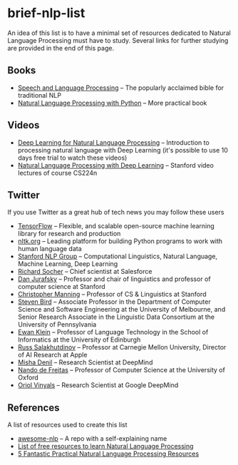 # brief-nlp-list

An idea of this list is to have a minimal set of resources dedicated to Natural Language Processing must have to study. Several links for further studying are provided in the end of this page. 

## Books

- [Speech and Language Processing](https://web.stanford.edu/~jurafsky/slp3/) – The popularly acclaimed bible for traditional NLP
- [Natural Language Processing with Python](http://www.nltk.org/book/) – More practical book


## Videos
- [Deep Learning for Natural Language Processing](https://www.oreilly.com/library/view/deep-learning-for/9780134851921/) – Introduction to processing natural language with Deep Learning (it's possible to use 10 days free trial to watch these videos)
- [Natural Language Processing with Deep Learning](https://www.youtube.com/playlist?list=PLqdrfNEc5QnuV9RwUAhoJcoQvu4Q46Lja) – Stanford video lectures of course CS224n

## Twitter

If you use Twitter as a great hub of tech news you may follow these users

- [TensorFlow](https://twitter.com/TensorFlow) – Flexible, and scalable open-source machine learning library for research and production
- [nltk.org](https://twitter.com/NLTK_org) – Leading platform for building Python programs to work with human language data
- [Stanford NLP Group](https://twitter.com/stanfordnlp) – Computational Linguistics, Natural Language, Machine Learning, Deep Learning
- [Richard Socher](https://twitter.com/RichardSocher) – Chief scientist at Salesforce
- [Dan Jurafsky](https://twitter.com/jurafsky) – Professor and chair of linguistics and professor of computer science at Stanford
- [Christopher Manning](https://twitter.com/chrmanning) – Professor of CS & Linguistics at Stanford
- [Steven Bird](https://twitter.com/StevenBird) – Associate Professor in the Department of Computer Science and Software Engineering at the University of Melbourne, and Senior Research Associate in the Linguistic Data Consortium at the University of Pennsylvania
- [Ewan Klein](https://twitter.com/ewanhklein) – Professor of Language Technology in the School of Informatics at the University of Edinburgh
- [Russ Salakhutdinov](https://twitter.com/rsalakhu) – Professor at Carnegie Mellon University, Director of AI Research at Apple
- [Misha Denil](https://twitter.com/notmisha) – Research Scientist at DeepMind
- [Nando de Freitas](https://twitter.com/NandoDF) – Professor of Computer Science at the University of Oxford
- [Oriol Vinyals](https://twitter.com/OriolVinyalsML) – Research Scientist at Google DeepMind

## References

A list of resources used to create this list 

- [awesome-nlp](https://github.com/keon/awesome-nlp) – A repo with a self-explaining name
- [List of free resources to learn Natural Language Processing](https://hackernoon.com/list-of-free-resources-to-learn-natural-language-processing-5bc4b76db552)
- [5 Fantastic Practical Natural Language Processing Resources](https://www.kdnuggets.com/2018/02/5-fantastic-practical-natural-language-processing-resources.html)

